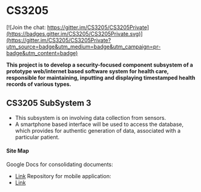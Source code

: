 # CS3205

[![Join the chat: https://gitter.im/CS3205/CS3205Private](https://badges.gitter.im/CS3205/CS3205Private.svg)](https://gitter.im/CS3205/CS3205Private?utm_source=badge&utm_medium=badge&utm_campaign=pr-badge&utm_content=badge)

**This project is to develop a security-focused component subsystem of a prototype web/internet based software system for health care, responsible for maintaining, inputting and displaying timestamped health records of various types.**

## CS3205 SubSystem 3
* This subsystem is on involving data collection from sensors.
* A smartphone based interface will be used to access the database, which provides for authentic generation of data, associated with a particular patient.

#### Site Map
Google Docs for consolidating documents:
* [Link](https://drive.google.com/drive/folders/0BwBeSTZ7ylMeUHNheHJrUE9PejA)
Repository for mobile application:
* [Link](https://github.com/yeejfe/CS3205)
